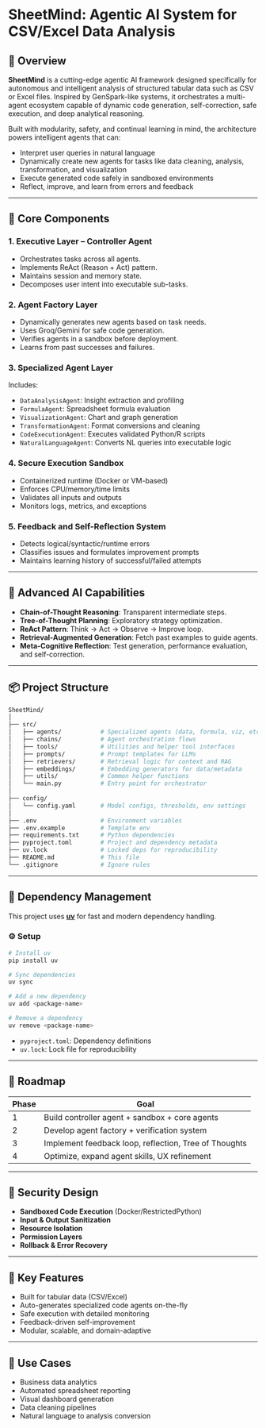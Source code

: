 # **SheetMind: Agentic AI System for CSV/Excel Data Analysis**

## 🧠 Overview

**SheetMind** is a cutting-edge agentic AI framework designed specifically for autonomous and intelligent analysis of structured tabular data such as CSV or Excel files. Inspired by GenSpark-like systems, it orchestrates a multi-agent ecosystem capable of dynamic code generation, self-correction, safe execution, and deep analytical reasoning.

Built with modularity, safety, and continual learning in mind, the architecture powers intelligent agents that can:

- Interpret user queries in natural language
- Dynamically create new agents for tasks like data cleaning, analysis, transformation, and visualization
- Execute generated code safely in sandboxed environments
- Reflect, improve, and learn from errors and feedback

---

## 🧩 Core Components

### 1. **Executive Layer – Controller Agent**

- Orchestrates tasks across all agents.
- Implements ReAct (Reason + Act) pattern.
- Maintains session and memory state.
- Decomposes user intent into executable sub-tasks.

### 2. **Agent Factory Layer**

- Dynamically generates new agents based on task needs.
- Uses Groq/Gemini for safe code generation.
- Verifies agents in a sandbox before deployment.
- Learns from past successes and failures.

### 3. **Specialized Agent Layer**

Includes:

- `DataAnalysisAgent`: Insight extraction and profiling
- `FormulaAgent`: Spreadsheet formula evaluation
- `VisualizationAgent`: Chart and graph generation
- `TransformationAgent`: Format conversions and cleaning
- `CodeExecutionAgent`: Executes validated Python/R scripts
- `NaturalLanguageAgent`: Converts NL queries into executable logic

### 4. **Secure Execution Sandbox**

- Containerized runtime (Docker or VM-based)
- Enforces CPU/memory/time limits
- Validates all inputs and outputs
- Monitors logs, metrics, and exceptions

### 5. **Feedback and Self-Reflection System**

- Detects logical/syntactic/runtime errors
- Classifies issues and formulates improvement prompts
- Maintains learning history of successful/failed attempts

---

## 🧪 Advanced AI Capabilities

- **Chain-of-Thought Reasoning**: Transparent intermediate steps.
- **Tree-of-Thought Planning**: Exploratory strategy optimization.
- **ReAct Pattern**: Think → Act → Observe → Improve loop.
- **Retrieval-Augmented Generation**: Fetch past examples to guide agents.
- **Meta-Cognitive Reflection**: Test generation, performance evaluation, and self-correction.

---

## 📦 Project Structure

```bash
SheetMind/
│
├── src/
│   ├── agents/           # Specialized agents (data, formula, viz, etc.)
│   ├── chains/           # Agent orchestration flows
│   ├── tools/            # Utilities and helper tool interfaces
│   ├── prompts/          # Prompt templates for LLMs
│   ├── retrievers/       # Retrieval logic for context and RAG
│   ├── embeddings/       # Embedding generators for data/metadata
│   ├── utils/            # Common helper functions
│   └── main.py           # Entry point for orchestrator
│
├── config/
│   └── config.yaml       # Model configs, thresholds, env settings
│
├── .env                  # Environment variables
├── .env.example          # Template env
├── requirements.txt      # Python dependencies
├── pyproject.toml        # Project and dependency metadata
├── uv.lock               # Locked deps for reproducibility
├── README.md             # This file
└── .gitignore            # Ignore rules
```

---

## 📎 Dependency Management

This project uses **[uv](https://github.com/uv-py/uv)** for fast and modern dependency handling.

### ⚙️ Setup

```bash
# Install uv
pip install uv

# Sync dependencies
uv sync

# Add a new dependency
uv add <package-name>

# Remove a dependency
uv remove <package-name>
```

- `pyproject.toml`: Dependency definitions
- `uv.lock`: Lock file for reproducibility

---

## 🚧 Roadmap

| Phase | Goal                                                  |
| ----- | ----------------------------------------------------- |
| 1     | Build controller agent + sandbox + core agents        |
| 2     | Develop agent factory + verification system           |
| 3     | Implement feedback loop, reflection, Tree of Thoughts |
| 4     | Optimize, expand agent skills, UX refinement          |

---

## 🔐 Security Design

- **Sandboxed Code Execution** (Docker/RestrictedPython)
- **Input & Output Sanitization**
- **Resource Isolation**
- **Permission Layers**
- **Rollback & Error Recovery**

---

## 🌟 Key Features

- Built for tabular data (CSV/Excel)
- Auto-generates specialized code agents on-the-fly
- Safe execution with detailed monitoring
- Feedback-driven self-improvement
- Modular, scalable, and domain-adaptive

---

## 🚀 Use Cases

- Business data analytics
- Automated spreadsheet reporting
- Visual dashboard generation
- Data cleaning pipelines
- Natural language to analysis conversion
